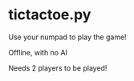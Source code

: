 # tictactoe.py

<p> Use your numpad to play the game! </p>
<p> Offline, with no AI</p>
<p> Needs 2 players to be played!</p>

